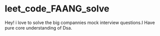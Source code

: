 # leet_code_FAANG_solve
Hey! i love to solve the big compannies mock interview questions.I Have pure core understanding of Dsa.
